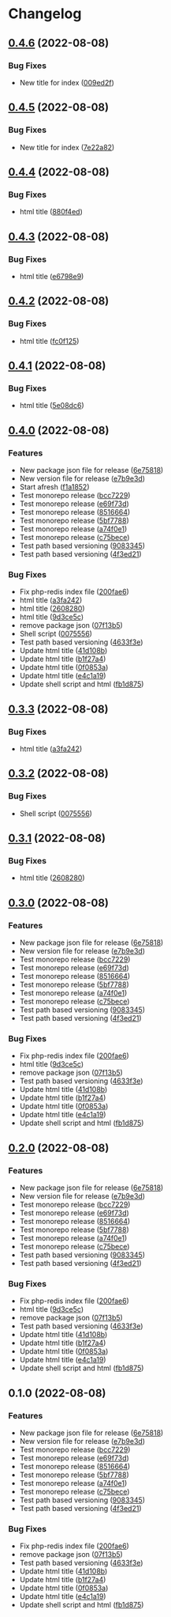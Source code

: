 # Changelog

## [0.4.6](https://github.com/abhishekshukla247/guestbook-gitops/compare/php-redis-v0.4.5...php-redis-v0.4.6) (2022-08-08)


### Bug Fixes

* New title for index ([009ed2f](https://github.com/abhishekshukla247/guestbook-gitops/commit/009ed2f3fe3ee22d6dcc96c6dfbcae0947822b54))

## [0.4.5](https://github.com/abhishekshukla247/guestbook-gitops/compare/php-redis-v0.4.4...php-redis-v0.4.5) (2022-08-08)


### Bug Fixes

* New title for index ([7e22a82](https://github.com/abhishekshukla247/guestbook-gitops/commit/7e22a8294be0e20b9c0201871e22b9439b1ef05d))

## [0.4.4](https://github.com/abhishekshukla247/guestbook-gitops/compare/php-redis-v0.4.3...php-redis-v0.4.4) (2022-08-08)


### Bug Fixes

* html title ([880f4ed](https://github.com/abhishekshukla247/guestbook-gitops/commit/880f4ed7e9f07b728dd16b30a7d7d3455bd03253))

## [0.4.3](https://github.com/abhishekshukla247/guestbook-gitops/compare/php-redis-v0.4.2...php-redis-v0.4.3) (2022-08-08)


### Bug Fixes

* html title ([e6798e9](https://github.com/abhishekshukla247/guestbook-gitops/commit/e6798e917474b5aa5f29d5728194defd02d57c72))

## [0.4.2](https://github.com/abhishekshukla247/guestbook-gitops/compare/php-redis-v0.4.1...php-redis-v0.4.2) (2022-08-08)


### Bug Fixes

* html title ([fc0f125](https://github.com/abhishekshukla247/guestbook-gitops/commit/fc0f1254ce4383ba91a9870d66a017d89731a3e3))

## [0.4.1](https://github.com/abhishekshukla247/guestbook-gitops/compare/php-redis-v0.4.0...php-redis-v0.4.1) (2022-08-08)


### Bug Fixes

* html title ([5e08dc6](https://github.com/abhishekshukla247/guestbook-gitops/commit/5e08dc6a953df59e39af60240c8a37bd5cf666a3))

## [0.4.0](https://github.com/abhishekshukla247/guestbook-gitops/compare/php-redis-v0.3.3...php-redis-v0.4.0) (2022-08-08)


### Features

* New package json file for release ([6e75818](https://github.com/abhishekshukla247/guestbook-gitops/commit/6e7581811227edbc3dcca8255c6cc287e9e3f962))
* New version file for release ([e7b9e3d](https://github.com/abhishekshukla247/guestbook-gitops/commit/e7b9e3d6fb094954481ccfa38560199f3ba03372))
* Start afresh ([f1a1852](https://github.com/abhishekshukla247/guestbook-gitops/commit/f1a185228bc9fe43ce4f1be3d033257b401a7817))
* Test monorepo release ([bcc7229](https://github.com/abhishekshukla247/guestbook-gitops/commit/bcc7229e93834ef895f460b800bc598b48bf8f26))
* Test monorepo release ([e69f73d](https://github.com/abhishekshukla247/guestbook-gitops/commit/e69f73dfaaab81125f8c95f83f5c16e9bc7a32b4))
* Test monorepo release ([8516664](https://github.com/abhishekshukla247/guestbook-gitops/commit/85166647c89c320d4e4857be1874d9f6ffe99f64))
* Test monorepo release ([5bf7788](https://github.com/abhishekshukla247/guestbook-gitops/commit/5bf7788718ac8bc58876d26fa86d9385ee4b14c6))
* Test monorepo release ([a74f0e1](https://github.com/abhishekshukla247/guestbook-gitops/commit/a74f0e1a06715f162032de11440d5a7890aca53a))
* Test monorepo release ([c75bece](https://github.com/abhishekshukla247/guestbook-gitops/commit/c75becefb5610a8907d4d08c445d81572dc56540))
* Test path based versioning ([9083345](https://github.com/abhishekshukla247/guestbook-gitops/commit/90833451d5cc2266c02a9ccb2709154f703fe98d))
* Test path based versioning ([4f3ed21](https://github.com/abhishekshukla247/guestbook-gitops/commit/4f3ed21bc8ef49f104213437e3bad2bc6800ed9b))


### Bug Fixes

* Fix php-redis index file ([200fae6](https://github.com/abhishekshukla247/guestbook-gitops/commit/200fae68ee700724eb1faaf8e87bab4aeda9d3f9))
* html title ([a3fa242](https://github.com/abhishekshukla247/guestbook-gitops/commit/a3fa2425c43b1d36d3ac4ead06ca1351df66fa24))
* html title ([2608280](https://github.com/abhishekshukla247/guestbook-gitops/commit/2608280a9abe0a16693e7d28c60936a24f8912ce))
* html title ([9d3ce5c](https://github.com/abhishekshukla247/guestbook-gitops/commit/9d3ce5c8c6b7d8e0becb4336c8a6a171cb6de0d2))
* remove package json ([07f13b5](https://github.com/abhishekshukla247/guestbook-gitops/commit/07f13b59ff99295e3a73559f7c5ea03ee6ede380))
* Shell script ([0075556](https://github.com/abhishekshukla247/guestbook-gitops/commit/00755564252127db1dc3d632ab749cc3aebc5de8))
* Test path based versioning ([4633f3e](https://github.com/abhishekshukla247/guestbook-gitops/commit/4633f3e2db28735fdf59fa2609d0afaff76d7bff))
* Update html title ([41d108b](https://github.com/abhishekshukla247/guestbook-gitops/commit/41d108b7d2ff196fdd1d476cf87f649a435a2501))
* Update html title ([b1f27a4](https://github.com/abhishekshukla247/guestbook-gitops/commit/b1f27a4893072c66586ffe5660b4bf992aa0a125))
* Update html title ([0f0853a](https://github.com/abhishekshukla247/guestbook-gitops/commit/0f0853a8aae8c4cd436e4dd177bb797960120565))
* Update html title ([e4c1a19](https://github.com/abhishekshukla247/guestbook-gitops/commit/e4c1a19cf39be0b1af3899969984ab2c95864cb4))
* Update shell script and html ([fb1d875](https://github.com/abhishekshukla247/guestbook-gitops/commit/fb1d875997574ce3bdcabb930cf06f3127de173e))

## [0.3.3](https://github.com/abhishekshukla247/guestbook-gitops/compare/php-redis-v0.3.2...php-redis-v0.3.3) (2022-08-08)


### Bug Fixes

* html title ([a3fa242](https://github.com/abhishekshukla247/guestbook-gitops/commit/a3fa2425c43b1d36d3ac4ead06ca1351df66fa24))

## [0.3.2](https://github.com/abhishekshukla247/guestbook-gitops/compare/php-redis-v0.3.1...php-redis-v0.3.2) (2022-08-08)


### Bug Fixes

* Shell script ([0075556](https://github.com/abhishekshukla247/guestbook-gitops/commit/00755564252127db1dc3d632ab749cc3aebc5de8))

## [0.3.1](https://github.com/abhishekshukla247/guestbook-gitops/compare/php-redis-v0.3.0...php-redis-v0.3.1) (2022-08-08)


### Bug Fixes

* html title ([2608280](https://github.com/abhishekshukla247/guestbook-gitops/commit/2608280a9abe0a16693e7d28c60936a24f8912ce))

## [0.3.0](https://github.com/abhishekshukla247/guestbook-gitops/compare/php-redis-v0.2.0...php-redis-v0.3.0) (2022-08-08)


### Features

* New package json file for release ([6e75818](https://github.com/abhishekshukla247/guestbook-gitops/commit/6e7581811227edbc3dcca8255c6cc287e9e3f962))
* New version file for release ([e7b9e3d](https://github.com/abhishekshukla247/guestbook-gitops/commit/e7b9e3d6fb094954481ccfa38560199f3ba03372))
* Test monorepo release ([bcc7229](https://github.com/abhishekshukla247/guestbook-gitops/commit/bcc7229e93834ef895f460b800bc598b48bf8f26))
* Test monorepo release ([e69f73d](https://github.com/abhishekshukla247/guestbook-gitops/commit/e69f73dfaaab81125f8c95f83f5c16e9bc7a32b4))
* Test monorepo release ([8516664](https://github.com/abhishekshukla247/guestbook-gitops/commit/85166647c89c320d4e4857be1874d9f6ffe99f64))
* Test monorepo release ([5bf7788](https://github.com/abhishekshukla247/guestbook-gitops/commit/5bf7788718ac8bc58876d26fa86d9385ee4b14c6))
* Test monorepo release ([a74f0e1](https://github.com/abhishekshukla247/guestbook-gitops/commit/a74f0e1a06715f162032de11440d5a7890aca53a))
* Test monorepo release ([c75bece](https://github.com/abhishekshukla247/guestbook-gitops/commit/c75becefb5610a8907d4d08c445d81572dc56540))
* Test path based versioning ([9083345](https://github.com/abhishekshukla247/guestbook-gitops/commit/90833451d5cc2266c02a9ccb2709154f703fe98d))
* Test path based versioning ([4f3ed21](https://github.com/abhishekshukla247/guestbook-gitops/commit/4f3ed21bc8ef49f104213437e3bad2bc6800ed9b))


### Bug Fixes

* Fix php-redis index file ([200fae6](https://github.com/abhishekshukla247/guestbook-gitops/commit/200fae68ee700724eb1faaf8e87bab4aeda9d3f9))
* html title ([9d3ce5c](https://github.com/abhishekshukla247/guestbook-gitops/commit/9d3ce5c8c6b7d8e0becb4336c8a6a171cb6de0d2))
* remove package json ([07f13b5](https://github.com/abhishekshukla247/guestbook-gitops/commit/07f13b59ff99295e3a73559f7c5ea03ee6ede380))
* Test path based versioning ([4633f3e](https://github.com/abhishekshukla247/guestbook-gitops/commit/4633f3e2db28735fdf59fa2609d0afaff76d7bff))
* Update html title ([41d108b](https://github.com/abhishekshukla247/guestbook-gitops/commit/41d108b7d2ff196fdd1d476cf87f649a435a2501))
* Update html title ([b1f27a4](https://github.com/abhishekshukla247/guestbook-gitops/commit/b1f27a4893072c66586ffe5660b4bf992aa0a125))
* Update html title ([0f0853a](https://github.com/abhishekshukla247/guestbook-gitops/commit/0f0853a8aae8c4cd436e4dd177bb797960120565))
* Update html title ([e4c1a19](https://github.com/abhishekshukla247/guestbook-gitops/commit/e4c1a19cf39be0b1af3899969984ab2c95864cb4))
* Update shell script and html ([fb1d875](https://github.com/abhishekshukla247/guestbook-gitops/commit/fb1d875997574ce3bdcabb930cf06f3127de173e))

## [0.2.0](https://github.com/abhishekshukla247/guestbook-gitops/compare/v0.1.0...v0.2.0) (2022-08-08)


### Features

* New package json file for release ([6e75818](https://github.com/abhishekshukla247/guestbook-gitops/commit/6e7581811227edbc3dcca8255c6cc287e9e3f962))
* New version file for release ([e7b9e3d](https://github.com/abhishekshukla247/guestbook-gitops/commit/e7b9e3d6fb094954481ccfa38560199f3ba03372))
* Test monorepo release ([bcc7229](https://github.com/abhishekshukla247/guestbook-gitops/commit/bcc7229e93834ef895f460b800bc598b48bf8f26))
* Test monorepo release ([e69f73d](https://github.com/abhishekshukla247/guestbook-gitops/commit/e69f73dfaaab81125f8c95f83f5c16e9bc7a32b4))
* Test monorepo release ([8516664](https://github.com/abhishekshukla247/guestbook-gitops/commit/85166647c89c320d4e4857be1874d9f6ffe99f64))
* Test monorepo release ([5bf7788](https://github.com/abhishekshukla247/guestbook-gitops/commit/5bf7788718ac8bc58876d26fa86d9385ee4b14c6))
* Test monorepo release ([a74f0e1](https://github.com/abhishekshukla247/guestbook-gitops/commit/a74f0e1a06715f162032de11440d5a7890aca53a))
* Test monorepo release ([c75bece](https://github.com/abhishekshukla247/guestbook-gitops/commit/c75becefb5610a8907d4d08c445d81572dc56540))
* Test path based versioning ([9083345](https://github.com/abhishekshukla247/guestbook-gitops/commit/90833451d5cc2266c02a9ccb2709154f703fe98d))
* Test path based versioning ([4f3ed21](https://github.com/abhishekshukla247/guestbook-gitops/commit/4f3ed21bc8ef49f104213437e3bad2bc6800ed9b))


### Bug Fixes

* Fix php-redis index file ([200fae6](https://github.com/abhishekshukla247/guestbook-gitops/commit/200fae68ee700724eb1faaf8e87bab4aeda9d3f9))
* html title ([9d3ce5c](https://github.com/abhishekshukla247/guestbook-gitops/commit/9d3ce5c8c6b7d8e0becb4336c8a6a171cb6de0d2))
* remove package json ([07f13b5](https://github.com/abhishekshukla247/guestbook-gitops/commit/07f13b59ff99295e3a73559f7c5ea03ee6ede380))
* Test path based versioning ([4633f3e](https://github.com/abhishekshukla247/guestbook-gitops/commit/4633f3e2db28735fdf59fa2609d0afaff76d7bff))
* Update html title ([41d108b](https://github.com/abhishekshukla247/guestbook-gitops/commit/41d108b7d2ff196fdd1d476cf87f649a435a2501))
* Update html title ([b1f27a4](https://github.com/abhishekshukla247/guestbook-gitops/commit/b1f27a4893072c66586ffe5660b4bf992aa0a125))
* Update html title ([0f0853a](https://github.com/abhishekshukla247/guestbook-gitops/commit/0f0853a8aae8c4cd436e4dd177bb797960120565))
* Update html title ([e4c1a19](https://github.com/abhishekshukla247/guestbook-gitops/commit/e4c1a19cf39be0b1af3899969984ab2c95864cb4))
* Update shell script and html ([fb1d875](https://github.com/abhishekshukla247/guestbook-gitops/commit/fb1d875997574ce3bdcabb930cf06f3127de173e))

## 0.1.0 (2022-08-08)


### Features

* New package json file for release ([6e75818](https://github.com/abhishekshukla247/guestbook-gitops/commit/6e7581811227edbc3dcca8255c6cc287e9e3f962))
* New version file for release ([e7b9e3d](https://github.com/abhishekshukla247/guestbook-gitops/commit/e7b9e3d6fb094954481ccfa38560199f3ba03372))
* Test monorepo release ([bcc7229](https://github.com/abhishekshukla247/guestbook-gitops/commit/bcc7229e93834ef895f460b800bc598b48bf8f26))
* Test monorepo release ([e69f73d](https://github.com/abhishekshukla247/guestbook-gitops/commit/e69f73dfaaab81125f8c95f83f5c16e9bc7a32b4))
* Test monorepo release ([8516664](https://github.com/abhishekshukla247/guestbook-gitops/commit/85166647c89c320d4e4857be1874d9f6ffe99f64))
* Test monorepo release ([5bf7788](https://github.com/abhishekshukla247/guestbook-gitops/commit/5bf7788718ac8bc58876d26fa86d9385ee4b14c6))
* Test monorepo release ([a74f0e1](https://github.com/abhishekshukla247/guestbook-gitops/commit/a74f0e1a06715f162032de11440d5a7890aca53a))
* Test monorepo release ([c75bece](https://github.com/abhishekshukla247/guestbook-gitops/commit/c75becefb5610a8907d4d08c445d81572dc56540))
* Test path based versioning ([9083345](https://github.com/abhishekshukla247/guestbook-gitops/commit/90833451d5cc2266c02a9ccb2709154f703fe98d))
* Test path based versioning ([4f3ed21](https://github.com/abhishekshukla247/guestbook-gitops/commit/4f3ed21bc8ef49f104213437e3bad2bc6800ed9b))


### Bug Fixes

* Fix php-redis index file ([200fae6](https://github.com/abhishekshukla247/guestbook-gitops/commit/200fae68ee700724eb1faaf8e87bab4aeda9d3f9))
* remove package json ([07f13b5](https://github.com/abhishekshukla247/guestbook-gitops/commit/07f13b59ff99295e3a73559f7c5ea03ee6ede380))
* Test path based versioning ([4633f3e](https://github.com/abhishekshukla247/guestbook-gitops/commit/4633f3e2db28735fdf59fa2609d0afaff76d7bff))
* Update html title ([41d108b](https://github.com/abhishekshukla247/guestbook-gitops/commit/41d108b7d2ff196fdd1d476cf87f649a435a2501))
* Update html title ([b1f27a4](https://github.com/abhishekshukla247/guestbook-gitops/commit/b1f27a4893072c66586ffe5660b4bf992aa0a125))
* Update html title ([0f0853a](https://github.com/abhishekshukla247/guestbook-gitops/commit/0f0853a8aae8c4cd436e4dd177bb797960120565))
* Update html title ([e4c1a19](https://github.com/abhishekshukla247/guestbook-gitops/commit/e4c1a19cf39be0b1af3899969984ab2c95864cb4))
* Update shell script and html ([fb1d875](https://github.com/abhishekshukla247/guestbook-gitops/commit/fb1d875997574ce3bdcabb930cf06f3127de173e))
